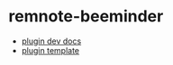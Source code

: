 # remnote-beeminder

- [plugin dev docs][2]
- [plugin template][1]

[1]: https://github.com/remnoteio/remnote-plugin-template-react
[2]: https://plugins.remnote.com/

